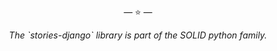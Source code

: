 <p align="center">&mdash; ⭐️ &mdash;</p>
<p align="center"><i>The `stories-django` library is part of the SOLID python family.</i></p>
